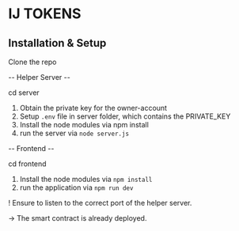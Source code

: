 # IJ TOKENS



## Installation & Setup

Clone the repo

-- Helper Server --

cd server

1. Obtain the private key for the owner-account
2. Setup `.env` file in server folder, which contains the PRIVATE_KEY
3. Install the node modules via npm install
4. run the server via `node server.js`

-- Frontend --

cd frontend

1. Install the node modules via `npm install`
2. run the application via `npm run dev`

! Ensure to listen to the correct port of the helper server.


-> The smart contract is already deployed.
